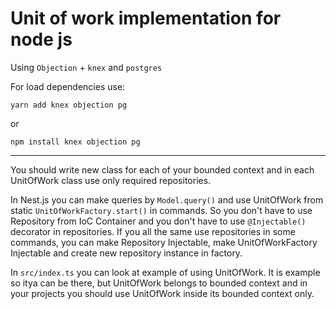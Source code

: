 # Unit of work implementation for node js

Using `Objection` + `knex` and `postgres`<br>

For load dependencies use:
```
yarn add knex objection pg
```
or
```
npm install knex objection pg
```

---

You should write new class for each of your bounded context and in each UnitOfWork class use only required repositories.

In Nest.js you can make queries by `Model.query()` and use UnitOfWork from static `UnitOfWorkFactory.start()` in commands. So you don't have to use Repository from IoC Container and you don't have to use `@Injectable()` decorator in repositories. If you all the same use repositories in some commands, you can make Repository Injectable, make UnitOfWorkFactory Injectable and create new repository instance in factory.

In `src/index.ts` you can look at example of using UnitOfWork. It is example so itya can be there, but UnitOfWork belongs to bounded context and in your projects you should use UnitOfWork inside its bounded context only.